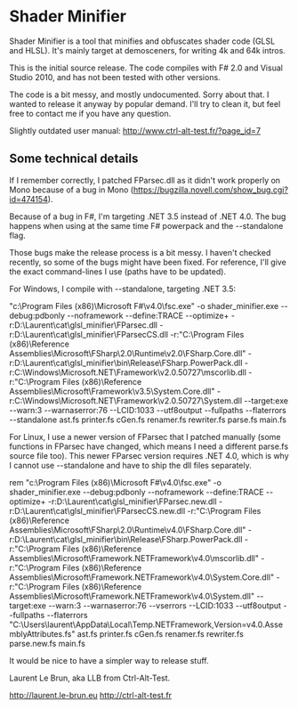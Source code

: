 Shader Minifier
===============

Shader Minifier is a tool that minifies and obfuscates shader code (GLSL
and HLSL). It's mainly target at demosceners, for writing 4k and 64k
intros.


This is the initial source release. The code compiles
with F# 2.0 and Visual Studio 2010, and has not been tested with other
versions.

The code is a bit messy, and mostly undocumented. Sorry about that. I
wanted to release it anyway by popular demand. I'll try to clean it, but
feel free to contact me if you have any question.


Slightly outdated user manual:
  http://www.ctrl-alt-test.fr/?page_id=7


Some technical details
----------------------

If I remember correctly, I patched FParsec.dll as it didn't work properly
on Mono because of a bug in Mono (https://bugzilla.novell.com/show_bug.cgi?id=474154).

Because of a bug in F#, I'm targeting .NET 3.5 instead of .NET 4.0. The
bug happens when using at the same time F# powerpack and the --standalone flag.


Those bugs make the release process is a bit messy. I haven't checked
recently, so some of the bugs might have been fixed. For reference, I'll
give the exact command-lines I use (paths have to be updated).

For Windows, I compile with --standalone, targeting .NET 3.5:

"c:\Program Files (x86)\Microsoft F#\v4.0\fsc.exe" -o shader_minifier.exe --debug:pdbonly --noframework --define:TRACE --optimize+ -r:D:\Laurent\cat\glsl_minifier\FParsec.dll -r:D:\Laurent\cat\glsl_minifier\FParsecCS.dll -r:"C:\Program Files (x86)\Reference Assemblies\Microsoft\FSharp\2.0\Runtime\v2.0\FSharp.Core.dll" -r:D:\Laurent\cat\glsl_minifier\bin\Release\FSharp.PowerPack.dll -r:C:\Windows\Microsoft.NET\Framework\v2.0.50727\mscorlib.dll -r:"C:\Program Files (x86)\Reference Assemblies\Microsoft\Framework\v3.5\System.Core.dll" -r:C:\Windows\Microsoft.NET\Framework\v2.0.50727\System.dll --target:exe --warn:3 --warnaserror:76 --LCID:1033 --utf8output --fullpaths --flaterrors --standalone ast.fs printer.fs cGen.fs renamer.fs rewriter.fs parse.fs main.fs

For Linux, I use a newer version of FParsec that I patched manually (some
functions in FParsec have changed, which means I need a different parse.fs
source file too). This newer FParsec version requires .NET 4.0, which is
why I cannot use --standalone and have to ship the dll files separately.

rem "c:\Program Files (x86)\Microsoft F#\v4.0\fsc.exe" -o shader_minifier.exe --debug:pdbonly --noframework --define:TRACE --optimize+ -r:D:\Laurent\cat\glsl_minifier\FParsec.new.dll -r:D:\Laurent\cat\glsl_minifier\FParsecCS.new.dll -r:"C:\Program Files (x86)\Reference Assemblies\Microsoft\FSharp\2.0\Runtime\v4.0\FSharp.Core.dll" -r:D:\Laurent\cat\glsl_minifier\bin\Release\FSharp.PowerPack.dll -r:"C:\Program Files (x86)\Reference Assemblies\Microsoft\Framework\.NETFramework\v4.0\mscorlib.dll" -r:"C:\Program Files (x86)\Reference Assemblies\Microsoft\Framework\.NETFramework\v4.0\System.Core.dll" -r:"C:\Program Files (x86)\Reference Assemblies\Microsoft\Framework\.NETFramework\v4.0\System.dll" --target:exe --warn:3 --warnaserror:76 --vserrors --LCID:1033 --utf8output --fullpaths --flaterrors "C:\Users\laurent\AppData\Local\Temp\.NETFramework,Version=v4.0.AssemblyAttributes.fs" ast.fs printer.fs cGen.fs renamer.fs rewriter.fs parse.new.fs main.fs


It would be nice to have a simpler way to release stuff.




Laurent Le Brun, aka LLB from Ctrl-Alt-Test.

  http://laurent.le-brun.eu
  http://ctrl-alt-test.fr
